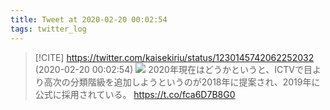 ```yaml
---
title: Tweet at 2020-02-20 00:02:54
tags: twitter_log
---
```


> [!CITE] https://twitter.com/kaisekiriu/status/1230145742062252032 (2020-02-20 00:02:54)
> ![](https://twitter.com/kaisekiriu/status/1230145742062252032)
> 2020年現在はどうかというと、ICTVで目より高次の分類階級を追加しようというのが2018年に提案され、2019年に公式に採用されている。
> https://t.co/fca6D7B8G0
